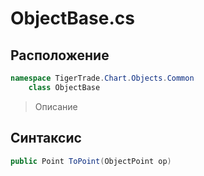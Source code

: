 
# ObjectBase.cs
## Расположение
```csharp
namespace TigerTrade.Chart.Objects.Common  
    class ObjectBase
```

> Описание

## Синтаксис
```csharp
public Point ToPoint(ObjectPoint op)
```
